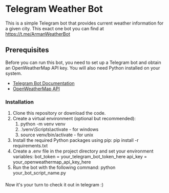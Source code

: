 # Telegram Weather Bot

This is a simple Telegram bot that provides current weather information for a given city.
This exact one bot you can find at https://t.me/ArmanWeatherBot

## Prerequisites

Before you can run this bot, you need to set up a Telegram bot and obtain an OpenWeatherMap API key. You will also need Python installed on your system.

- [Telegram Bot Documentation](https://core.telegram.org/bots)
- [OpenWeatherMap API](https://openweathermap.org/api)

### Installation

1. Clone this repository or download the code.
2. Create a virtual environment (optional but recommended):
   1. python -m venv venv
   2. .\venv\Scripts\activate - for windows
   2. source venv/bin/activate - for unix
3. Install the required Python packages using pip:
   pip install -r requirements.txt
4. Create a .env file in the project directory and set your environment variables:
   bot_token = your_telegram_bot_token_here
   api_key = your_openweathermap_api_key_here
5. Run the bot with the following command:
   python your_bot_script_name.py

####

Now it's your turn to check it out in telegram :)

